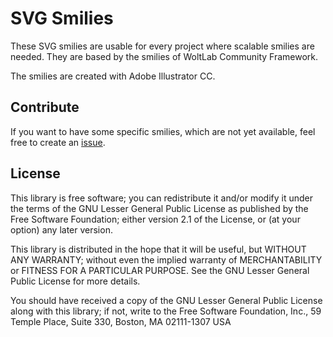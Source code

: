 SVG Smilies
===========

These SVG smilies are usable for every project where scalable smilies are needed. They are based by the smilies of WoltLab Community Framework.

The smilies are created with Adobe Illustrator CC.

Contribute
----------

If you want to have some specific smilies, which are not yet available, feel free to create an [issue](https://git.kittmedia.com/free/svg-smilies/issues).

License
-------

This library is free software; you can redistribute it and/or
modify it under the terms of the GNU Lesser General Public License
as published by the Free Software Foundation; either version 2.1
of the License, or (at your option) any later version.

This library is distributed in the hope that it will be useful,
but WITHOUT ANY WARRANTY; without even the implied warranty of
MERCHANTABILITY or FITNESS FOR A PARTICULAR PURPOSE. See the GNU
Lesser General Public License for more details.

You should have received a copy of the GNU Lesser General Public
License along with this library; if not, write to the Free Software
Foundation, Inc., 59 Temple Place, Suite 330, Boston, MA 02111-1307 USA
